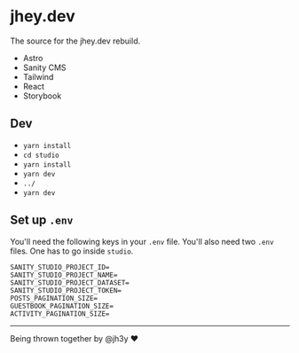 # jhey.dev

The source for the jhey.dev rebuild.

- Astro
- Sanity CMS
- Tailwind
- React
- Storybook

## Dev
- `yarn install`
- `cd studio`
- `yarn install`
- `yarn dev`
- `../`
- `yarn dev`


## Set up `.env`

You'll need the following keys in your `.env` file. You'll also need two `.env` files. One has to go inside `studio`.

```shell
SANITY_STUDIO_PROJECT_ID=
SANITY_STUDIO_PROJECT_NAME=
SANITY_STUDIO_PROJECT_DATASET=
SANITY_STUDIO_PROJECT_TOKEN=
POSTS_PAGINATION_SIZE=
GUESTBOOK_PAGINATION_SIZE=
ACTIVITY_PAGINATION_SIZE=
```

---

Being thrown together by @jh3y :heart: